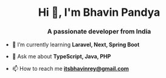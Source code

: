 <h1 align="center">Hi 👋, I'm Bhavin Pandya</h1>
<h3 align="center">A passionate developer from India</h3>

- 🌱 I’m currently learning **Laravel, Next, Spring Boot**

- 💬 Ask me about **TypeScript, Java, PHP**

- 📫 How to reach me **itsbhavinrey@gmail.com**
